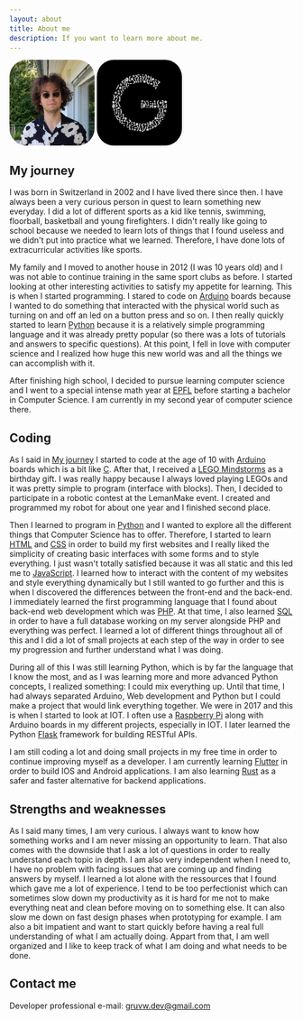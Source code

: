 ```yaml
---
layout: about
title: About me
description: If you want to learn more about me.
---
```


<style>
    .luc-img {
        width: 30%;
        border-radius: 20%;
    }
</style>

<img class="luc-img" src="assets/images/author/lucas_jung-min.jpg" alt="Lucas Jung Image">
<img class="luc-img" width="300" src="assets/images/main/gruvw_logo.png" alt="Lucas Jung Image">

## My journey

I was born in Switzerland in 2002 and I have lived there since then.
I have always been a very curious person in quest to learn something new everyday.
I did a lot of different sports as a kid like tennis, swimming, floorball, basketball and young firefighters.
I didn't really like going to school because we needed to learn lots of things that I found useless and we didn't put into practice what we learned.
Therefore, I have done lots of extracurricular activities like sports.

My family and I moved to another house in 2012 (I was 10 years old) and I was not able to continue training in the same sport clubs as before.
I started looking at other interesting activities to satisfy my appetite for learning. This is when I started programming.
I stared to code on <a href="https://www.arduino.cc" target="_blank">Arduino</a> boards because I wanted to do something that interacted with the physical world such as turning on and off an led on a button press and so on.
I then really quickly started to learn <a href="https://www.python.org" target="_blank">Python</a> because it is a relatively simple programming language and it was already pretty popular (so there was a lots of tutorials and answers to specific questions).
At this point, I fell in love with computer science and I realized how huge this new world was and all the things we can accomplish with it.

After finishing high school, I decided to pursue learning computer science and I went to a special intense math year at <a href="https://www.epfl.ch/" target="_blank">EPFL</a> before starting a bachelor in Computer Science.
I am currently in my second year of computer science there.

## Coding

As I said in [My journey](#my-journey) I started to code at the age of 10 with <a href="https://www.arduino.cc" target="_blank">Arduino</a> boards which is a bit like <a href="https://en.wikipedia.org/wiki/C_(programming_language)" target="_blank">C</a>.
After that, I received a <a href="https://en.wikipedia.org/wiki/Lego_Mindstorms" target="_blank">LEGO Mindstorms</a> as a birthday gift.
I was really happy because I always loved playing LEGOs and it was pretty simple to program (interface with blocks).
Then, I decided to participate in a robotic contest at the LemanMake event.
I created and programmed my robot for about one year and I finished second place.

Then I learned to program in <a href="https://www.python.org" target="_blank">Python</a> and I wanted to explore all the different things that Computer Science has to offer.
Therefore, I started to learn <a href="https://en.wikipedia.org/wiki/Hypertext_Markup_Language" target="_blank">HTML</a> and <a href="https://en.wikipedia.org/wiki/Cascading_Style_Sheets" target="_blank">CSS</a> in order to build my first websites and I really liked the simplicity of creating basic interfaces with some forms and to style everything.
I just wasn't totally satisfied because it was all static and this led me to <a href="https://en.wikipedia.org/wiki/JavaScript" target="_blank">JavaScript</a>.
I learned how to interact with the content of my websites and style everything dynamically but I still wanted to go further and this is when I discovered the differences between the front-end and the back-end.
I immediately learned the first programming language that I found about back-end web development which was <a href="https://www.php.net" target="_blank">PHP</a>.
At that time, I also learned <a href="https://en.wikipedia.org/wiki/Structured_Query_Language" target="_blank">SQL</a> in order to have a full database working on my server alongside PHP and everything was perfect.
I learned a lot of different things throughout all of this and I did a lot of small projects at each step of the way in order to see my progression and further understand what I was doing.

During all of this I was still learning Python, which is by far the language that I know the most, and as I was learning more and more advanced Python concepts, I realized something: I could mix everything up.
Until that time, I had always separated Arduino, Web development and Python but I could make a project that would link everything together.
We were in 2017 and this is when I started to look at IOT.
I often use a <a href="https://www.raspberrypi.org/" target="_blank">Raspberry Pi</a> along with Arduino boards in my different projects, especially in IOT.
I later learned the Python <a href="https://pypi.org/project/Flask/" target="_blank">Flask</a> framework for building RESTful APIs.

I am still coding a lot and doing small projects in my free time in order to continue improving myself as a developer.
I am currently learning <a href="https://flutter.dev/" target="_blank">Flutter</a> in order to build IOS and Android applications.
I am also learning <a href="https://www.rust-lang.org/" target="_blank">Rust</a> as a safer and faster alternative for backend applications.

## Strengths and weaknesses

As I said many times, I am very curious.
I always want to know how something works and I am never missing an opportunity to learn.
That also comes with the downside that I ask a lot of questions in order to really understand each topic in depth.
I am also very independent when I need to, I have no problem with facing issues that are coming up and finding answers by myself.
I learned a lot alone with the ressources that I found which gave me a lot of experience.
I tend to be too perfectionist which can sometimes slow down my productivity as it is hard for me not to make everything neat and clean before moving on to something else.
It can also slow me down on fast design phases when prototyping for example.
I am also a bit impatient and want to start quickly before having a real full understanding of what I am actually doing.
Appart from that, I am well organized and I like to keep track of what I am doing and what needs to be done.

## Contact me

Developer professional e-mail: <a href="mailto:gruvw.dev@gmail.com" target="_blank">gruvw.dev@gmail.com</a>
